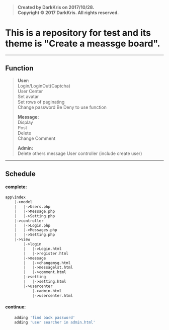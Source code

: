 >  **Created by DarkKris on 2017/10/28.**  
>  **Copyright © 2017 DarkKris. All rights reserved.**

# This is a repository for test and its theme is "Create a meassge board".

***

## Function

> **User:**  
> Login/LoginOut(Captcha)  
> User Center  
> Set avatar  
> Set rows of paginating  
> Change password
> Be Deny to use function
>  
> **Message:**  
> Display  
> Post  
> Delete  
> Change 
> Comment 
>  
> **Admin:**  
> Delete others message
> User controller (include create user)

***

## Schedule

#### complete:

```php
app\index
	|->model
	|	|->Users.php
	|	|->Message.php
	|   |->Setting.php
	|->controller
	|	|->Login.php
	|   |->Messages.php
	|   |->Setting.php
	|->view
	    |->login
		|   |->Login.html
		|   |->register.html
		|->message
		|   |->changemsg.html
		|   |->messagelst.html
		|   |->comment.html
		|->setting
		|   |->setting.html
		|->usercenter
		    |->admin.html
		    |->usercenter.html
``` 

#### continue:

```php
    adding 'find back password'
    adding 'user searcher in admin.html'
```